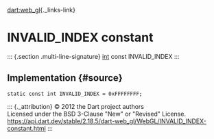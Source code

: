 [dart:web\_gl](../../dart-web_gl/dart-web_gl-library){._links-link}

INVALID\_INDEX constant
=======================

::: {.section .multi-line-signature}
[int](../../dart-core/int-class) const INVALID\_INDEX
:::

Implementation {#source}
--------------

``` {.language-dart data-language="dart"}
static const int INVALID_INDEX = 0xFFFFFFFF;
```

::: {._attribution}
© 2012 the Dart project authors\
Licensed under the BSD 3-Clause \"New\" or \"Revised\" License.\
<https://api.dart.dev/stable/2.18.5/dart-web_gl/WebGL/INVALID_INDEX-constant.html>
:::
